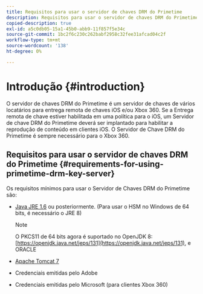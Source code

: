 ```yaml
---
title: Requisitos para usar o servidor de chaves DRM do Primetime
description: Requisitos para usar o servidor de chaves DRM do Primetime
copied-description: true
exl-id: a5c0db05-15a1-45b0-abb9-11f857f5e34c
source-git-commit: 1bc2f6c230c262babf2958c32fee31afcad04c2f
workflow-type: tm+mt
source-wordcount: '138'
ht-degree: 0%

---
```


# Introdução {#introduction}

O servidor de chaves DRM do Primetime é um servidor de chaves de vários locatários para entrega remota de chaves iOS e/ou Xbox 360. Se a Entrega remota de chave estiver habilitada em uma política para o iOS, um Servidor de chave DRM do Primetime deverá ser implantado para habilitar a reprodução de conteúdo em clientes iOS. O Servidor de Chave DRM do Primetime é sempre necessário para o Xbox 360.

## Requisitos para usar o servidor de chaves DRM do Primetime {#requirements-for-using-primetime-drm-key-server}

Os requisitos mínimos para usar o Servidor de Chaves DRM do Primetime são:

* [Java JRE 1.6](https://www.oracle.com/technetwork/java/javase/downloads/index.html) ou posteriormente. (Para usar o HSM no Windows de 64 bits, é necessário o JRE 8)

  >[!NOTE]
  >
  >O PKCS11 de 64 bits agora é suportado no OpenJDK 8: [https://openjdk.java.net/jeps/131](https://openjdk.java.net/jeps/131), e ORACLE
* [Apache Tomcat 7](https://tomcat.apache.org)
* Credenciais emitidas pelo Adobe
* Credenciais emitidas pelo Microsoft (para clientes Xbox 360)
